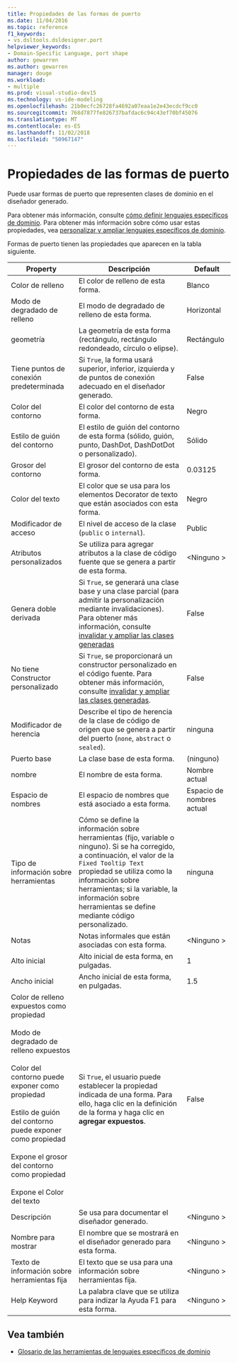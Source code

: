 ```yaml
---
title: Propiedades de las formas de puerto
ms.date: 11/04/2016
ms.topic: reference
f1_keywords:
- vs.dsltools.dsldesigner.port
helpviewer_keywords:
- Domain-Specific Language, port shape
author: gewarren
ms.author: gewarren
manager: douge
ms.workload:
- multiple
ms.prod: visual-studio-dev15
ms.technology: vs-ide-modeling
ms.openlocfilehash: 21b0ecfc26728fa4692a07eaa1e2e43ecdcf9cc0
ms.sourcegitcommit: 768d7877fe826737bafdac6c94c43ef70bf45076
ms.translationtype: MT
ms.contentlocale: es-ES
ms.lasthandoff: 11/02/2018
ms.locfileid: "50967147"
---
```

# <a name="properties-of-port-shapes"></a>Propiedades de las formas de puerto
Puede usar formas de puerto que representen clases de dominio en el diseñador generado.

 Para obtener más información, consulte [cómo definir lenguajes específicos de dominio](../modeling/how-to-define-a-domain-specific-language.md). Para obtener más información sobre cómo usar estas propiedades, vea [personalizar y ampliar lenguajes específicos de dominio](../modeling/customizing-and-extending-a-domain-specific-language.md).

 Formas de puerto tienen las propiedades que aparecen en la tabla siguiente.

|Property|Descripción|Default|
|-|-|-|
|Color de relleno|El color de relleno de esta forma.|Blanco|
|Modo de degradado de relleno|El modo de degradado de relleno de esta forma.|Horizontal|
|geometría|La geometría de esta forma (rectángulo, rectángulo redondeado, círculo o elipse).|Rectángulo|
|Tiene puntos de conexión predeterminada|Si `True`, la forma usará superior, inferior, izquierda y de puntos de conexión adecuado en el diseñador generado.|False|
|Color del contorno|El color del contorno de esta forma.|Negro|
|Estilo de guión del contorno|El estilo de guión del contorno de esta forma (sólido, guión, punto, DashDot, DashDotDot o personalizado).|Sólido|
|Grosor del contorno|El grosor del contorno de esta forma.|0.03125|
|Color del texto|El color que se usa para los elementos Decorator de texto que están asociados con esta forma.|Negro|
|Modificador de acceso|El nivel de acceso de la clase (`public` o `internal`).|Public|
|Atributos personalizados|Se utiliza para agregar atributos a la clase de código fuente que se genera a partir de esta forma.|\<Ninguno >|
|Genera doble derivada|Si `True`, se generará una clase base y una clase parcial (para admitir la personalización mediante invalidaciones). Para obtener más información, consulte [invalidar y ampliar las clases generadas](../modeling/overriding-and-extending-the-generated-classes.md)|False|
|No tiene Constructor personalizado|Si `True`, se proporcionará un constructor personalizado en el código fuente. Para obtener más información, consulte [invalidar y ampliar las clases generadas](../modeling/overriding-and-extending-the-generated-classes.md).|False|
|Modificador de herencia|Describe el tipo de herencia de la clase de código de origen que se genera a partir del puerto (`none`, `abstract` o `sealed`).|ninguna|
|Puerto base|La clase base de esta forma.|(ninguno)|
|nombre|El nombre de esta forma.|Nombre actual|
|Espacio de nombres|El espacio de nombres que está asociado a esta forma.|Espacio de nombres actual|
|Tipo de información sobre herramientas|Cómo se define la información sobre herramientas (fijo, variable o ninguno). Si se ha corregido, a continuación, el valor de la `Fixed Tooltip Text` propiedad se utiliza como la información sobre herramientas; si la variable, la información sobre herramientas se define mediante código personalizado.|ninguna|
|Notas|Notas informales que están asociadas con esta forma.|\<Ninguno >|
|Alto inicial|Alto inicial de esta forma, en pulgadas.|1|
|Ancho inicial|Ancho inicial de esta forma, en pulgadas.|1.5|
|Color de relleno expuestos como propiedad<br /><br /> Modo de degradado de relleno expuestos<br /><br /> Color del contorno puede exponer como propiedad<br /><br /> Estilo de guión del contorno puede exponer como propiedad<br /><br /> Expone el grosor del contorno como propiedad<br /><br /> Expone el Color del texto|Si `True`, el usuario puede establecer la propiedad indicada de una forma. Para ello, haga clic en la definición de la forma y haga clic en **agregar expuestos**.|False|
|Descripción|Se usa para documentar el diseñador generado.|\<Ninguno >|
|Nombre para mostrar|El nombre que se mostrará en el diseñador generado para esta forma.|\<Ninguno >|
|Texto de información sobre herramientas fija|El texto que se usa para una información sobre herramientas fija.|\<Ninguno >|
|Help Keyword|La palabra clave que se utiliza para indizar la Ayuda F1 para esta forma.|\<Ninguno >|

## <a name="see-also"></a>Vea también

- [Glosario de las herramientas de lenguajes específicos de dominio](https://msdn.microsoft.com/ca5e84cb-a315-465c-be24-76aa3df276aa)